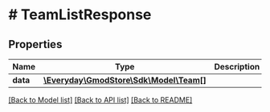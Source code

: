 # # TeamListResponse

## Properties

Name | Type | Description | Notes
------------ | ------------- | ------------- | -------------
**data** | [**\Everyday\GmodStore\Sdk\Model\Team[]**](Team.md) |  | [optional]

[[Back to Model list]](../../README.md#models) [[Back to API list]](../../README.md#endpoints) [[Back to README]](../../README.md)
